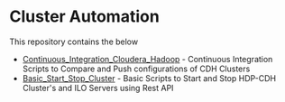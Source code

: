 # Cluster Automation


This repository contains the below
* [Continuous_Integration_Cloudera_Hadoop](Continuous_Integration_Cloudera_Hadoop) - Continuous Integration Scripts to Compare and Push configurations of CDH Clusters
* [Basic_Start_Stop_Cluster](Basic_Start_Stop_Cluster/) - Basic Scripts to Start and Stop HDP-CDH Cluster's and ILO Servers using Rest API
